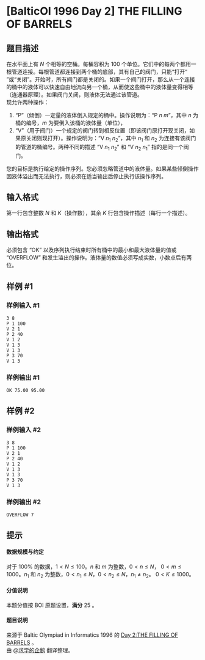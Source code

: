 # [BalticOI 1996 Day 2] THE FILLING OF BARRELS

## 题目描述

在水平面上有 $N$ 个相等的空桶。每桶容积为 $100$ 个单位。它们中的每两个都用一根管道连接。每根管道都连接到两个桶的底部，其有自己的阀门，只能“打开“ ”或“关闭”。开始时，所有阀门都是关闭的。如果一个阀门打开，那么从一个连接的桶中的液体可以快速自由地流向另一个桶，从而使这些桶中的液体量变得相等（连通器原理）。如果阀门关闭，则液体无法通过该管道。  
现允许两种操作：  
1. “P”（倾倒）一定量的液体倒入规定的桶中。操作说明为：“P $n$ $m$”，其中 $n$ 为桶的编号，$m$ 为要倒入该桶的液体量（单位），  
1. “V”（用于阀门）一个规定的阀门转到相反位置（即该阀门原打开现关闭，如果原关闭则现打开）。操作说明为：“V $n_1$ $n_2$”，其中 $n_1$ 和 $n_2$ 为连接有该阀门的管道的桶编号。两种不同的描述 “V $n_1$ $n_2$” 和 “V $n_2$ $n_1$” 指的是同一个阀门。  

您的目标是执行给定的操作序列。您必须忽略管道中的液体量。如果某些倾倒操作因液体溢出而无法执行，则必须在适当输出后停止执行该操作序列。

## 输入格式

第一行包含整数 $N$ 和 $K$（操作数），其余 $K$ 行包含操作描述（每行一个描述）。

## 输出格式

必须包含 “OK” 以及序列执行结束时所有桶中的最小和最大液体量的值或 “OVERFLOW” 和发生溢出的操作。液体量的数值必须写成实数，小数点后有两位。

## 样例 #1

### 样例输入 #1
```
3 8
P 1 100
V 2 1
P 2 40
V 1 2
V 1 3
V 1 3
P 3 70
V 1 3
```

### 样例输出 #1

```
OK 75.00 95.00
```

## 样例 #2

### 样例输入 #2
```
3 8 
P 1 100
V 2 1
P 2 40
V 1 2
V 1 3
V 1 3
P 3 70
V 1 3
```

### 样例输出 #2

```
OVERFLOW 7
```

## 提示

#### 数据规模与约定  
对于 $100 \%$ 的数据，$1 < N \le 100$。$n$ 和 $m$ 为整数，$0 < n \le N$， $0 < m \le 1000$。$n_1$ 和 $n_2$ 为整数，$0 < n_1 \le N$，$0 < n_2 \le N$，$n_1 ≠ n_2$。 $0 < K \le 1000$。
#### 分值说明  
本题分值按 BOI 原题设置，**满分** $25$ 。  
#### 题目说明  

来源于 Baltic Olympiad in Informatics 1996 的 [Day 2:THE FILLING OF BARRELS](https://boi.cses.fi/files/boi1996_day2.pdf) 。  
由 @[求学的企鹅](/user/271784) 翻译整理。
